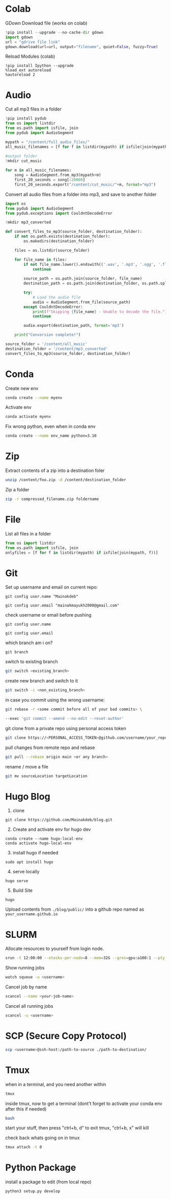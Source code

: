 # Colab

GDown
Download file (works on colab)
```python
!pip install --upgrade --no-cache-dir gdown
import gdown
url = "gdrive file link"
gdown.download(url=url, output="filename", quiet=False, fuzzy=True)
```

Reload Modules (colab)
```
!pip install Ipython --upgrade
%load_ext autoreload
%autoreload 2
```
# Audio

Cut all mp3 files in a folder
```Python
!pip install pydub
from os import listdir
from os.path import isfile, join
from pydub import AudioSegment

mypath = "/content/full_audio_files/"
all_music_filenames = [f for f in listdir(mypath) if isfile(join(mypath, f))]

#output folder
!mkdir cut_music
  
for m in all_music_filenames:
    song = AudioSegment.from_mp3(mypath+m)
    first_20_seconds = song[:20000]
    first_20_seconds.export("/content/cut_music/"+m, format="mp3")
```

Convert all audio files from a folder into mp3, and save to another folder
```python
import os
from pydub import AudioSegment
from pydub.exceptions import CouldntDecodeError

!mkdir mp3_converted

def convert_files_to_mp3(source_folder, destination_folder):
    if not os.path.exists(destination_folder):
        os.makedirs(destination_folder)

    files = os.listdir(source_folder)

    for file_name in files:
        if not file_name.lower().endswith(('.wav', '.mp3', '.ogg', '.flac', '.aac', '.m4a')):
            continue
            
        source_path = os.path.join(source_folder, file_name)
        destination_path = os.path.join(destination_folder, os.path.splitext(file_name)[0] + '.mp3')

        try:
            # Load the audio file
            audio = AudioSegment.from_file(source_path)
        except CouldntDecodeError:
            print(f"Skipping {file_name} - Unable to decode the file.")
            continue

        audio.export(destination_path, format='mp3')

    print("Conversion complete!")

source_folder = '/content/all_music'
destination_folder = '/content/mp3_converted'
convert_files_to_mp3(source_folder, destination_folder)
```
# Conda

Create new env
```bash
conda create --name myenv
```

Activate env
```bash
conda activate myenv
```

Fix wrong python, even when in conda env
```bash
conda create --name env_name python=3.10
```

# Zip
Extract contents of a zip into a destination foler
```bash
unzip /content/foo.zip -d /content/destination_folder
```

Zip a folder
```bash
zip -r compressed_filename.zip foldername
```

# File
List all files in a folder

```python
from os import listdir
from os.path import isfile, join
onlyfiles = [f for f in listdir(mypath) if isfile(join(mypath, f))]
```

# Git

Set up username and email on current repo:
```
git config user.name "Mainakdeb"
```

```
git config user.email "mainakmayukh2000@gmail.com"
```

check username or email before pushing
```
git config user.name
```

```
git config user.email
```

which branch am i on?
```
git branch
```

switch to existing branch
```bash
git switch <existing_branch>
```

create new branch and switch to it
```bash
git switch -c <non_existing_branch>
```

in case you commit using the wrong username:
```bash
git rebase -r <some commit before all of your bad commits> \
```
```bash
--exec 'git commit --amend --no-edit --reset-author'
```

git clone from a private repo using personal access token
```bash
git clone https://<PERSONAL_ACCESS_TOKEN>@github.com/username/your_repo.git
```

pull changes from remote repo and rebase
```bash
git pull --rebase origin main <or any branch>
```

rename / move a file
```bash
git mv sourceLocation targetLocation
```

# Hugo Blog

1. clone
```
git clone https://github.com/Mainakdeb/blog.git
```

2. Create and activate env for hugo dev
```
conda create --name hugo-local-env
conda activate hugo-local-env
```

3. install hugo if needed
```
sudo apt install hugo
```

4. serve locally
```
hugo serve
```

5. Build Site
```
hugo
```

Upload contents from `./blog/public/` into a github repo named as `your_username.github.io`

# SLURM
Allocate resources to yourself from login node. 
```bash
srun -t 12:00:00 --ntasks-per-node=8 --mem=32G --gres=gpu:a100:1 --pty bash
```

Show running jobs
```bash
watch squeue -u <username>
```

Cancel job by name
```bash
scancel --name <your-job-name>
```

Cancel all running jobs
```bash
scancel -u <username>
```

# SCP (Secure Copy Protocol)
```bash
scp <username>@ssh-host:/path-to-source ./path-to-destination/
```

# Tmux

when in a terminal, and you need another within
```bash
tmux
```

inside tmux, now to get a terminal (dont't forget to activate your conda env after this if needed)
```bash
bash
```

start your stuff, then press "ctrl+b, d" to exit tmux, "ctrl+b, x" will kill

check back whats going on in tmux
```bash
tmux attach -t 0
```

# Python Package
install a package to edit (from local repo)
```bash
python3 setup.py develop
```
